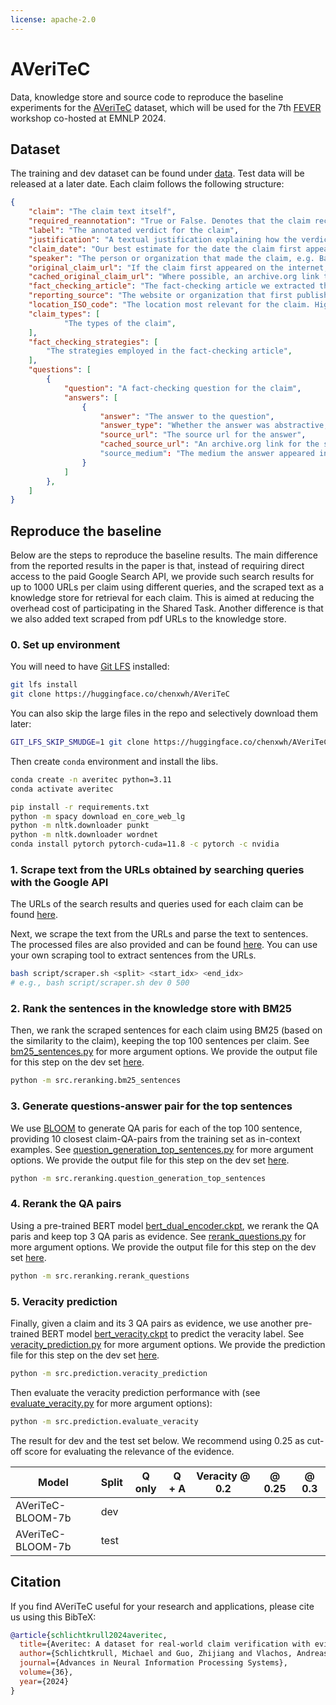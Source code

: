```yaml
---
license: apache-2.0
---
```


# AVeriTeC


Data, knowledge store and source code to reproduce the baseline experiments for the [AVeriTeC](https://arxiv.org/abs/2305.13117) dataset, which will be used for the 7th [FEVER](https://fever.ai/) workshop co-hosted at EMNLP 2024.

## Dataset
The training and dev dataset can be found under [data](https://huggingface.co/chenxwh/AVeriTeC/tree/main/data). Test data will be released at a later date. Each claim follows the following structure:
```json
{
    "claim": "The claim text itself",
    "required_reannotation": "True or False. Denotes that the claim received a second round of QG-QA and quality control annotation.",
    "label": "The annotated verdict for the claim",
    "justification": "A textual justification explaining how the verdict was reached from the question-answer pairs.",
    "claim_date": "Our best estimate for the date the claim first appeared",
    "speaker": "The person or organization that made the claim, e.g. Barrack Obama, The Onion.",
    "original_claim_url": "If the claim first appeared on the internet, a url to the original location",
    "cached_original_claim_url": "Where possible, an archive.org link to the original claim url",
    "fact_checking_article": "The fact-checking article we extracted the claim from",
    "reporting_source": "The website or organization that first published the claim, e.g. Facebook, CNN.",
    "location_ISO_code": "The location most relevant for the claim. Highly useful for search.",
    "claim_types": [
            "The types of the claim",
    ],
    "fact_checking_strategies": [
        "The strategies employed in the fact-checking article",
    ],
    "questions": [
        {
            "question": "A fact-checking question for the claim",
            "answers": [
                {
                    "answer": "The answer to the question",
                    "answer_type": "Whether the answer was abstractive, extractive, boolean, or unanswerable",
                    "source_url": "The source url for the answer",
                    "cached_source_url": "An archive.org link for the source url"
                    "source_medium": "The medium the answer appeared in, e.g. web text, a pdf, or an image.",
                }
            ]
        },
    ]
}
```

## Reproduce the baseline 

Below are the steps to reproduce the baseline results. The main difference from the reported results in the paper is that, instead of requiring direct access to the paid Google Search API, we provide such search results for up to 1000 URLs per claim using different queries, and the scraped text as a knowledge store for retrieval for each claim. This is aimed at reducing the overhead cost of participating in the Shared Task. Another difference is that we also added text scraped from pdf URLs to the knowledge store.


### 0. Set up environment

You will need to have [Git LFS](https://git-lfs.com/) installed:
```bash
git lfs install
git clone https://huggingface.co/chenxwh/AVeriTeC
```
You can also skip the large files in the repo and selectively download them later:
```bash
GIT_LFS_SKIP_SMUDGE=1 git clone https://huggingface.co/chenxwh/AVeriTeC
```
Then create `conda` environment and install the libs.

```bash
conda create -n averitec python=3.11
conda activate averitec

pip install -r requirements.txt
python -m spacy download en_core_web_lg
python -m nltk.downloader punkt
python -m nltk.downloader wordnet
conda install pytorch pytorch-cuda=11.8 -c pytorch -c nvidia
```

### 1. Scrape text from the URLs obtained by searching queries with the Google API

The URLs of the search results and queries used for each claim can be found [here](https://huggingface.co/chenxwh/AVeriTeC/tree/main/data_store/urls).

 Next, we scrape the text from the URLs and parse the text to sentences. The processed files are also provided and can be found [here](https://huggingface.co/chenxwh/AVeriTeC/tree/main/data_store/knowledge_store). You can use your own scraping tool to extract sentences from the URLs.

```bash
bash script/scraper.sh <split> <start_idx> <end_idx> 
# e.g., bash script/scraper.sh dev 0 500
```

### 2. Rank the sentences in the knowledge store with BM25
Then, we rank the scraped sentences for each claim using BM25 (based on the similarity to the claim), keeping the top 100 sentences per claim.
See [bm25_sentences.py](https://huggingface.co/chenxwh/AVeriTeC/blob/main/src/reranking/bm25_sentences.py) for more argument options. We provide the output file for this step on the dev set [here](https://huggingface.co/chenxwh/AVeriTeC/blob/main/data_store/dev_top_k_sentences.json).
```bash
python -m src.reranking.bm25_sentences
```

### 3. Generate questions-answer pair for the top sentences
We use [BLOOM](https://huggingface.co/bigscience/bloom-7b1) to generate QA paris for each of the top 100 sentence, providing 10 closest claim-QA-pairs from the training set as in-context examples. See [question_generation_top_sentences.py](https://huggingface.co/chenxwh/AVeriTeC/blob/main/src/reranking/question_generation_top_sentences.py) for more argument options. We provide the output file for this step on the dev set [here](https://huggingface.co/chenxwh/AVeriTeC/blob/main/data_store/dev_top_k_qa.json).
```bash
python -m src.reranking.question_generation_top_sentences
```

### 4. Rerank the QA pairs
Using a pre-trained BERT model [bert_dual_encoder.ckpt](https://huggingface.co/chenxwh/AVeriTeC/blob/main/pretrained_models/bert_dual_encoder.ckpt), we rerank the QA paris and keep top 3 QA paris as evidence. See [rerank_questions.py](https://huggingface.co/chenxwh/AVeriTeC/blob/main/src/reranking/rerank_questions.py) for more argument options. We provide the output file for this step on the dev set [here](https://huggingface.co/chenxwh/AVeriTeC/blob/main/data_store/dev_top_3_rerank_qa.json).
```bash
python -m src.reranking.rerank_questions
```


### 5. Veracity prediction
Finally, given a claim and its 3 QA pairs as evidence, we use another pre-trained BERT model [bert_veracity.ckpt](https://huggingface.co/chenxwh/AVeriTeC/blob/main/pretrained_models/bert_veracity.ckpt) to predict the veracity label. See [veracity_prediction.py](https://huggingface.co/chenxwh/AVeriTeC/blob/main/src/prediction/veracity_prediction.py) for more argument options. We provide the prediction file for this step on the dev set [here](https://huggingface.co/chenxwh/AVeriTeC/blob/main/data_store/dev_vericity_prediction.json).
```bash
python -m src.prediction.veracity_prediction
```

Then evaluate the veracity prediction performance with (see [evaluate_veracity.py](https://huggingface.co/chenxwh/AVeriTeC/blob/main/src/prediction/evaluate_veracity.py) for more argument options):
```bash
python -m src.prediction.evaluate_veracity
```

The result for dev and the test set below. We recommend using 0.25 as cut-off score for evaluating the relevance of the evidence. 

| Model             | Split	| Q only | Q + A | Veracity @ 0.2 | @ 0.25 | @ 0.3 |
|-------------------|-------|--------|-------|----------------|--------|-------|
| AVeriTeC-BLOOM-7b | dev	|     	|   	| 	|  	| 	|
| AVeriTeC-BLOOM-7b | test	|    	|   	|  	|  	| 	|

## Citation
If you find AVeriTeC useful for your research and applications, please cite us using this BibTeX:
```bibtex
@article{schlichtkrull2024averitec,
  title={Averitec: A dataset for real-world claim verification with evidence from the web},
  author={Schlichtkrull, Michael and Guo, Zhijiang and Vlachos, Andreas},
  journal={Advances in Neural Information Processing Systems},
  volume={36},
  year={2024}
}
```